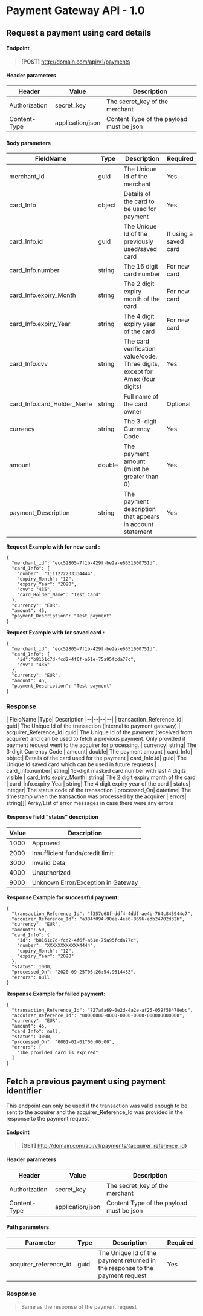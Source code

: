 # Payment Gateway API - 1.0

## Request a payment using card details
#### Endpoint
> **[POST]** http://domain.com/api/v1/payments

#### Header parameters
| Header |Value| Description|
|--|--|--|
| Authorization |  secret_key| The secret_key of the merchant
| Content-Type|  application/json| Content Type of the payload must be json


#### Body parameters
| FieldName |Type| Description| Required
|--|--|--|--|
| merchant_id |  guid| The Unique Id of the merchant| Yes
| card_Info|  object| Details of the card to be used for payment| Yes
| card_Info.id|  guid| The Unique Id of the previously used/saved card | If using a saved card
| card_Info.number|  string| The 16 digit card number| For new card
| card_Info.expiry_Month|  string| The 2 digit expiry month of the card| For new card
| card_Info.expiry_Year|  string| The 4 digit expiry year of the card| For new card
| card_Info.cvv|  string| The card verification value/code. Three digits, except for Amex (four digits)| Yes
| card_Info.card_Holder_Name|  string| Full name of the card owner| Optional
| currency|  string| The 3-digit Currency Code| Yes
| amount|  double| The payment amount (must be greater than 0)| Yes
| payment_Description|  string| The payment description that appears in account statement| Yes
**Request Example with for new card :**

    {
	  "merchant_id": "ecc52805-7f1b-429f-be2a-e6651600751d",
	  "card_Info": {
	    "number": "1111222233334444",
	    "expiry_Month": "12",
	    "expiry_Year": "2020",
	    "cvv": "435",
	    "card_Holder_Name": "Test Card"
	  },
	  "currency": "EUR",
	  "amount": 45,
	  "payment_Description": "Test payment"
	}
   
**Request Example with for saved card :**

    {
	  "merchant_id": "ecc52805-7f1b-429f-be2a-e6651600751d",
	  "card_Info": {
	    "id":"b8161c7d-fcd2-4f6f-a61e-75a95fcda77c",
		"cvv": "435"
	  },
	  "currency": "EUR",
	  "amount": 45,
	  "payment_Description": "Test payment"
	}


### Response
| FieldName |Type| Description
|--|--|--|--|
| transaction_Reference_Id|  guid| The Unique Id of the transaction (internal to payment gateway) 
| acquirer_Reference_Id|  guid| The Unique Id of the payment (received from acquirer) and can be used to fetch a previous payment. Only provided if payment request went to the acquirer for processing.
| currency|  string| The 3-digit Currency Code
| amount|  double| The payment amount 
| card_Info|  object| Details of the card used for the payment
| card_Info.id|  guid| The Unique Id saved card which can be used in future requests
| card_Info.number|  string| 16-digit masked card number with last 4 digits visible
| card_Info.expiry_Month|  string| The 2 digit expiry month of the card
| card_Info.expiry_Year|  string| The 4 digit expiry year of the card
| status|  integer| The status code of the transaction
| processed_On|  datetime| The timestamp when the transaction was processed by the acquirer
| errors|  string[]| Array/List of error messages in case there were any errors




#### Response field "status"  description
| Value| Description|
|--|--|
| 1000|  Approved|
| 2000|  Insufficient funds/credit limit|
| 3000|  Invalid Data|
| 4000|  Unauthorized|
| 9000|  Unknown Error/Exception in Gateway|


**Response Example for successful payment:**

    {
	  "transaction_Reference_Id": "f357c68f-ddf4-4ddf-ae4b-764c845944c7",
	  "acquirer_Reference_Id": "a384f094-90ee-4ea6-8696-edb24702d32b",
	  "currency": "EUR",
	  "amount": 50,
	  "card_Info": {
	    "id": "b8161c7d-fcd2-4f6f-a61e-75a95fcda77c",
	    "number": "XXXXXXXXXXXX4444",
	    "expiry_Month": "12",
	    "expiry_Year": "2020"
	  },
	  "status": 1000,
	  "processed_On": "2020-09-25T06:26:54.961443Z",
	  "errors": null
	}

**Response Example for failed payment:**

    {
	  "transaction_Reference_Id": "727afa69-0e2d-4a2e-af25-059f58478ebc",
	  "acquirer_Reference_Id": "00000000-0000-0000-0000-000000000000",
	  "currency": "EUR",
	  "amount": 45,
	  "card_Info": null,
	  "status": 3000,
	  "processed_On": "0001-01-01T00:00:00",
	  "errors": [
	    "The provided card is expired"
	  ]
	}

## Fetch a previous payment using payment identifier
This endpoint can only be used if the transaction was valid enough to be sent to the acquirer and the acquirer_Reference_Id was provided in the response to the payment request

#### Endpoint
> **[GET]** http://domain.com/api/v1/payments/{acquirer_reference_id}

#### Header parameters
| Header |Value| Description|
|--|--|--|
| Authorization |  secret_key| The secret_key of the merchant
| Content-Type|  application/json| Content Type of the payload must be json

#### Path parameters
| Parameter|Type| Description| Required
|--|--|--|--|
| acquirer_reference_id|  guid| The Unique Id of the payment returned in the response to the payment request| Yes

### Response

> Same as the response of the payment request





